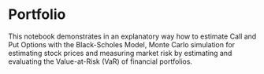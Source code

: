 # Portfolio
This notebook demonstrates in an explanatory way how to estimate Call and Put Options with the Black-Scholes Model, Monte Carlo simulation for estimating stock prices and measuring market risk by estimating and evaluating the Value-at-Risk (VaR) of financial portfolios.
